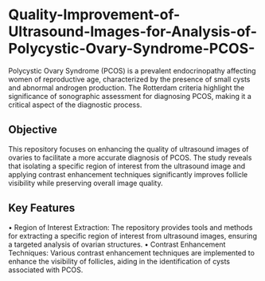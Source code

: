 # Quality-Improvement-of-Ultrasound-Images-for-Analysis-of-Polycystic-Ovary-Syndrome-PCOS-

Polycystic Ovary Syndrome (PCOS) is a prevalent endocrinopathy affecting women of reproductive age, characterized by the presence of small cysts and abnormal androgen production. The Rotterdam criteria highlight the significance of sonographic assessment for diagnosing PCOS, making it a critical aspect of the diagnostic process.
## Objective
This repository focuses on enhancing the quality of ultrasound images of ovaries to facilitate a more accurate diagnosis of PCOS. The study reveals that isolating a specific region of interest from the ultrasound image and applying contrast enhancement techniques significantly improves follicle visibility while preserving overall image quality.
## Key Features
•	Region of Interest Extraction: The repository provides tools and methods for extracting a specific region of interest from ultrasound images, ensuring a targeted analysis of ovarian structures.
•	Contrast Enhancement Techniques: Various contrast enhancement techniques are implemented to enhance the visibility of follicles, aiding in the identification of cysts associated with PCOS.

